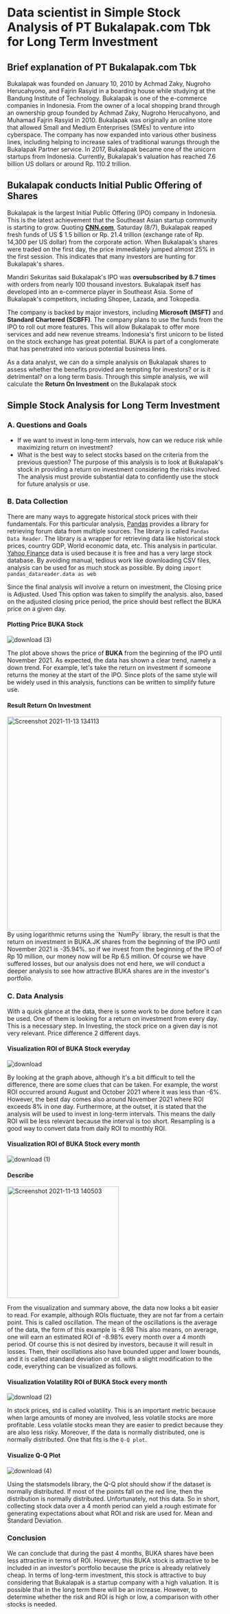 # Data scientist in Simple Stock Analysis of PT Bukalapak.com Tbk for Long Term Investment

## Brief explanation of PT Bukalapak.com Tbk
Bukalapak was founded on January 10, 2010 by Achmad Zaky, Nugroho Herucahyono, and Fajrin Rasyid in a boarding house while studying at the Bandung Institute of Technology.
Bukalapak is one of the e-commerce companies in Indonesia. From the owner of a local shopping brand through an ownership group founded by Achmad Zaky, Nugroho Herucahyono, and Muhamad Fajrin Rasyid in 2010. Bukalapak was originally an online store that allowed Small and Medium Enterprises (SMEs) to venture into cyberspace. The company has now expanded into various other business lines, including helping to increase sales of traditional warungs through the Bukalapak Partner service. In 2017, Bukalapak became one of the unicorn startups from Indonesia. Currently, Bukalapak's valuation has reached 7.6 billion US dollars or around Rp. 110.2 trillion.
## Bukalapak conducts Initial Public Offering of Shares
Bukalapak is the largest Initial Public Offering (IPO) company in Indonesia. This is the latest achievement that the Southeast Asian startup community is starting to grow.
Quoting **[CNN.com](https://www.cnnindonesia.com/ekonomi/20210807172937-92-677724/ipo-bukalapak-terbesar-sepanjang-sejarah)**, Saturday (8/7), Bukalapak reaped fresh funds of US $ 1.5 billion or Rp. 21.4 trillion (exchange rate of Rp. 14,300 per US dollar) from the corporate action.
When Bukalapak's shares were traded on the first day, the price immediately jumped almost 25% in the first session. This indicates that many investors are hunting for Bukalapak's shares.

Mandiri Sekuritas said Bukalapak's IPO was **oversubscribed by 8.7 times** with orders from nearly 100 thousand investors.
Bukalapak itself has developed into an e-commerce player in Southeast Asia. Some of Bukalapak's competitors, including Shopee, Lazada, and Tokopedia.

The company is backed by major investors, including **Microsoft (MSFT)** and **Standard Chartered (SCBFF)**.
The company plans to use the funds from the IPO to roll out more features. This will allow Bukalapak to offer more services and add new revenue streams.
Indonesia's first unicorn to be listed on the stock exchange has great potential. BUKA is part of a conglomerate that has penetrated into various potential business lines.

As a data analyst, we can do a simple analysis on Bukalapak shares to assess whether the benefits provided are tempting for investors? or is it detrimental? on a long term basis.
Through this simple analysis, we will calculate the **Return On Investment** on the Bukalapak stock

## Simple Stock Analysis for Long Term Investment

### A. Questions and Goals
- If we want to invest in long-term intervals, how can we reduce risk while maximizing return on investment?
- What is the best way to select stocks based on the criteria from the previous question?
The purpose of this analysis is to look at Bukalapak's stock in providing a return on investment considering the risks involved. The analysis must provide substantial data to confidently use the stock for future analysis or use.

### B. Data Collection
There are many ways to aggregate historical stock prices with their fundamentals. For this particular analysis, [Pandas](https://pandas.pydata.org/) provides a library for retrieving forum data from multiple sources. The library is called `Pandas Data Reader`. The library is a wrapper for retrieving data like historical stock prices, country GDP, World economic data, etc. This analysis in particular. [Yahoo Finance](https://finance.yahoo.com/quote/BUKA.JK?p=BUKA.JK&.tsrc=fin-srch) data is used because it is free and has a very large stock database. By avoiding manual, tedious work like downloading CSV files, analysis can be used for as much stock as possible. By doing `import pandas_datareader.data as web`

Since the final analysis will involve a return on investment, the Closing price is Adjusted. Used This option was taken to simplify the analysis. also, based on the adjusted closing price period, the price should best reflect the BUKA price on a given day.
#### Plotting Price BUKA Stock
![download (3)](https://user-images.githubusercontent.com/91531966/141608697-84a9b465-ba67-4a7b-a0f0-55e3722766b4.png)

The plot above shows the price of **BUKA** from the beginning of the IPO until November 2021. As expected, the data has shown a clear trend, namely a down trend. For example, let's take the return on investment if someone returns the money at the start of the IPO. Since plots of the same style will be widely used in this analysis, functions can be written to simplify future use.

#### Result Return On Investment
<img width="499" alt="Screenshot 2021-11-13 134113" src="https://user-images.githubusercontent.com/91531966/141609028-341c6055-4da0-413f-a447-64cffd5f4c5f.png">
By using logarithmic returns using the `NumPy` library, the result is that the return on investment in BUKA.JK shares from the beginning of the IPO until November 2021 is -35.94%. so if we invest from the beginning of the IPO of Rp 10 million, our money now will be Rp 6.5 million. Of course we have suffered losses, but our analysis does not end here, we will conduct a deeper analysis to see how attractive BUKA shares are in the investor's portfolio.

### C. Data Analysis
With a quick glance at the data, there is some work to be done before it can be used. One of them is looking for a return on investment from every day. This is a necessary step. In Investing, the stock price on a given day is not very relevant. Price difference 2 different days.

#### Visualization ROI of BUKA Stock everyday 
![download](https://user-images.githubusercontent.com/91531966/141609334-cc8dac48-85e7-4164-9a91-c832914e0631.png)

By looking at the graph above, although it's a bit difficult to tell the difference, there are some clues that can be taken. For example, the worst ROI occurred around August and October 2021 where it was less than -6%. However, the best day comes also around November 2021 where ROI exceeds 8% in one day. Furthermore, at the outset, it is stated that the analysis will be used to invest in long-term intervals. This means the daily ROI will be less relevant because the interval is too short. Resampling is a good way to convert data from daily ROI to monthly ROI.

#### Visualization ROI of BUKA Stock every month
![download (1)](https://user-images.githubusercontent.com/91531966/141609491-b13cecc6-569a-42fe-820f-ed0bd076d4d8.png)

#### Describe
<img width="260" alt="Screenshot 2021-11-13 140503" src="https://user-images.githubusercontent.com/91531966/141609525-588a3da8-2268-4342-8dd0-069e813ba7b3.png">

From the visualization and summary above, the data now looks a bit easier to read. For example, although ROIs fluctuate, they are not far from a certain point. This is called oscillation. The mean of the oscillations is the average of the data, the form of this example is -8.98 This also means, on average, one will earn an estimated ROI of -8.98% every month over a 4 month period. Of course this is not desired by investors, because it will result in losses. Then, their oscillations also have bounded upper and lower bounds, and it is called standard deviation or std. with a slight modification to the code, everything can be visualized as follows.

#### Visualization Volatility ROI of BUKA Stock every month
![download (2)](https://user-images.githubusercontent.com/91531966/141609709-7e94832e-531e-45b7-8b1a-6efad41b7f6a.png)

In stock prices, std is called volatility. This is an important metric because when large amounts of money are involved, less volatile stocks are more profitable. Less volatile stocks mean they are easier to predict because they are also less risky. Moreover, If the data is normally distributed, one is normally distributed. One that fits is the `Q-Q plot`.

#### Visualize Q-Q Plot
![download (4)](https://user-images.githubusercontent.com/91531966/141610703-50f08683-91d0-4d31-9b54-e9a96157858b.png)

Using the statsmodels library, the Q-Q plot should show if the dataset is normally distributed. If most of the points fall on the red line, then the distribution is normally distributed. Unfortunately, not this data. So in short, collecting stock data over a 4 month period can yield a rough estimate for generating expectations about what ROI and risk are used for. Mean and Standard Deviation.

### Conclusion
We can conclude that during the past 4 months, BUKA shares have been less attractive in terms of ROI. However, this BUKA stock is attractive to be included in an investor's portfolio because the price is already relatively cheap. In terms of long-term investment, this stock is attractive to buy considering that Bukalapak is a startup company with a high valuation. It is possible that in the long term there will be an increase. However, to determine whether the risk and ROI is high or low, a comparison with other stocks is needed.
